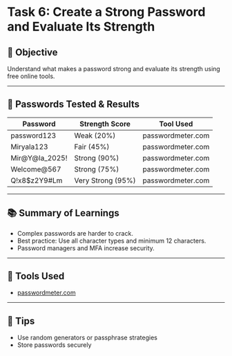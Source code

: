 # Task 6: Create a Strong Password and Evaluate Its Strength

## 🎯 Objective
Understand what makes a password strong and evaluate its strength using free online tools.

---

## 🔑 Passwords Tested & Results

| Password           | Strength Score | Tool Used              |
|--------------------|----------------|------------------------|
| password123        | Weak (20%)     | passwordmeter.com      |
| Miryala123         | Fair (45%)     | passwordmeter.com      |
| Mir@Y@la_2025!     | Strong (90%)   | passwordmeter.com      |
| Welcome@567        | Strong (75%)   | passwordmeter.com      |
| Q!x8$z2Y9#Lm       | Very Strong (95%) | passwordmeter.com   |

---

## 📚 Summary of Learnings
- Complex passwords are harder to crack.
- Best practice: Use all character types and minimum 12 characters.
- Password managers and MFA increase security.

---


## 📎 Tools Used
- [passwordmeter.com](https://www.passwordmeter.com/)

---



## 🧠 Tips
- Use random generators or passphrase strategies
- Store passwords securely
